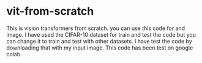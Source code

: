 # vit-from-scratch
This is vision transformers from scratch. you can use this code for and image. I have used the CIFAR-10 dataset for train and test the code but you can change it to train and test with other datasets.
I have test the code by downloading that with my input image.
This code has been test on google colab.
